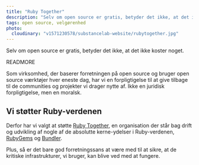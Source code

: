 ```yaml
---
title: "Ruby Together"
description: "Selv om open source er gratis, betyder det ikke, at det ikke koster nogets"
tags: open source, velgørenhed
photo:
  cloudinary: "v1571230578/substancelab-website/rubytogether.jpg"
---
```


Selv om open source er gratis, betyder det ikke, at det ikke koster noget.

READMORE

Som virksomhed, der baserer forretningen på open source og bruger open source værktøjer hver eneste dag, har vi en forpligtigelse til at give tilbage til de communities og projekter vi drager nytte af. Ikke en juridisk forpligtigelse, men en moralsk.

## Vi støtter Ruby-verdenen

Derfor har vi valgt at støtte [Ruby Together](https://rubytogether.org/), en organisation der står bag drift og udvikling af nogle af de absolutte kerne-ydelser i Ruby-verdenen, [RubyGems](https://rubygems.org) og [Bundler](https://bundler.org).

Plus, så er det bare god forretningssans at være med til at sikre, at de kritiske infrastrukturer, vi bruger, kan blive ved med at fungere.
